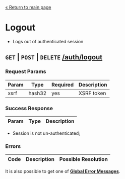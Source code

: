 [&laquo; Return to main page](../../README.md)

# Logout

* Logs out of authenticated session

## `GET` | `POST` | `DELETE` [/auth/logout]()

### Request Params

Param | Type | Required | Description
--- | --- | --- | ---
xsrf | hash32 | yes | XSRF token

### Success Response

Param | Type |  Description
--- | --- | --- 

* Session is not un-authenticated;

### Errors

Code | Description| Possible Resolution
--- | --- | ---

It is also possible to get one of [**Global Error Messages**](../../README.md#global-error-messages).